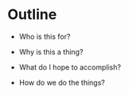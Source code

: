 # Outline

- Who is this for?

- Why is this a thing?

- What do I hope to accomplish?

- How do we do the things?


